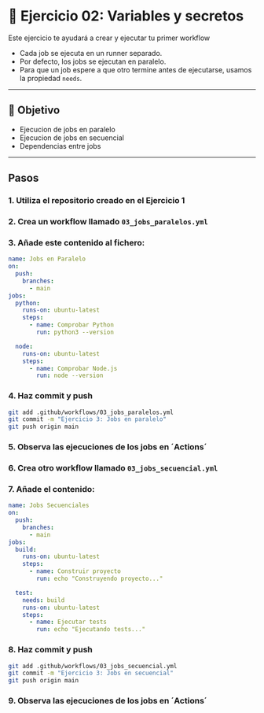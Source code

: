 # 🧪 Ejercicio 02: Variables y secretos

Este ejercicio te ayudará a crear y ejecutar tu primer workflow
* Cada job se ejecuta en un runner separado.
* Por defecto, los jobs se ejecutan en paralelo.
* Para que un job espere a que otro termine antes de ejecutarse, usamos la propiedad `needs`.

---

## 🎯 Objetivo

- Ejecucion de jobs en paralelo
- Ejecucion de jobs en secuencial
- Dependencias entre jobs

---

## Pasos
### 1.  Utiliza el repositorio creado en el Ejercicio 1

### 2.  Crea un workflow llamado `03_jobs_paralelos.yml`

### 3. Añade este contenido al fichero:
```yaml copy
name: Jobs en Paralelo
on:
  push:
    branches:
      - main
jobs:
  python:
    runs-on: ubuntu-latest
    steps:
      - name: Comprobar Python
        run: python3 --version

  node:
    runs-on: ubuntu-latest
    steps:
      - name: Comprobar Node.js
        run: node --version
```
### 4. Haz commit y push
``` bash copy
git add .github/workflows/03_jobs_paralelos.yml
git commit -m "Ejercicio 3: Jobs en paralelo"
git push origin main
```

### 5. Observa las ejecuciones de los jobs en ´Actions´

### 6.  Crea otro workflow llamado `03_jobs_secuencial.yml`

### 7. Añade el contenido:
```yaml copy
name: Jobs Secuenciales
on:
  push:
    branches:
      - main
jobs:
  build:
    runs-on: ubuntu-latest
    steps:
      - name: Construir proyecto
        run: echo "Construyendo proyecto..."

  test:
    needs: build
    runs-on: ubuntu-latest
    steps:
      - name: Ejecutar tests
        run: echo "Ejecutando tests..."
```

### 8. Haz commit y push
``` bash copy
git add .github/workflows/03_jobs_secuencial.yml
git commit -m "Ejercicio 3: Jobs en secuencial"
git push origin main
```

### 9. Observa las ejecuciones de los jobs en ´Actions´


